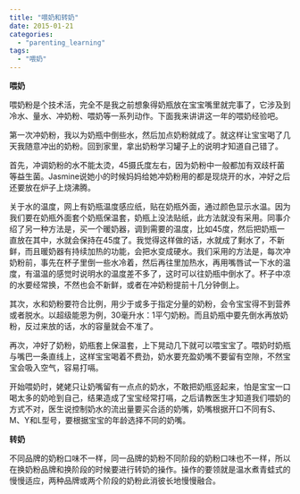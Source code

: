 ```yaml
---
title: "喂奶和转奶"
date: 2015-01-21
categories: 
  - "parenting_learning"
tags: 
  - "喂奶"
---
```


**喂奶**

喂奶粉是个技术活，完全不是我之前想象得奶瓶放在宝宝嘴里就完事了，它涉及到冷水、量水、冲奶粉、喂奶等一系列动作。下面我来讲讲这一年的喂奶经验吧。

第一次冲奶粉，我以为奶瓶中倒些水，然后加点奶粉就成了。就这样让宝宝喝了几天我随意冲出的奶粉。回到家里，拿出奶粉学习罐子上的说明才知道自己错了。

首先，冲调奶粉的水不能太烫，45摄氏度左右，因为奶粉中一般都加有双歧杆菌等益生菌。Jasmine说她小的时候妈妈给她冲奶粉用的都是现烧开的水，冲好之后还要放在炉子上烧沸腾。

关于水的温度，网上有奶瓶温度感应纸，贴在奶瓶外面，通过颜色显示水温。因为我们要在奶瓶外面套个奶瓶保温套，奶瓶上没法贴纸，此方法就没有采用。同事介绍了另一种方法是，买一个暖奶器，调到需要的温度，比如45度，然后把奶瓶一直放在其中，水就会保持在45度了。我觉得这样做的话，水就成了剩水了，不新鲜，而且暖奶器有持续加热的功能，会把水变成硬水。我们采用的方法是，每次冲奶粉前，事先在杯子里倒一些水冷着，然后再往里加热水，再用嘴唇试一下水的温度，有温温的感觉时说明水的温度差不多了，这时可以往奶瓶中倒水了。杯子中凉的水要经常换，不然也会不新鲜，或者在冲奶粉提前十几分钟倒上。

其次，水和奶粉要符合比例，用少于或多于指定分量的奶粉，会令宝宝得不到营养或者脱水。以超级能恩为例，30毫升水：1平勺奶粉。而且奶瓶中要先倒水再放奶粉，反过来放的话，水的容量就会不准了。

再次，冲好了奶粉，奶瓶套上保温套，上下晃动几下就可以喂宝宝了。喂奶时奶瓶与嘴巴一条直线上，这样宝宝喝着不费劲，奶水要充盈奶嘴不要留有空隙，不然宝宝会吸入空气，容易打嗝。

开始喂奶时，姥姥只让奶嘴留有一点点的奶水，不敢把奶瓶竖起来，怕是宝宝一口喝太多的奶呛到自己，结果造成了宝宝经常打嗝，之后请教医生才知道我们喂奶的方式不对，医生说控制奶水的流出量要买合适的奶嘴，奶嘴根据开口不同有S、M、Y和L型号，要根据宝宝的年龄选择不同的奶嘴。

**转奶**

不同品牌的奶粉口味不一样，同一品牌的奶粉不同阶段的奶粉口味也不一样，所以在换奶粉品牌和换阶段的时候要进行转奶的操作。操作的要领就是温水煮青蛙式的慢慢适应，两种品牌或两个阶段的奶粉此消彼长地慢慢融合。
